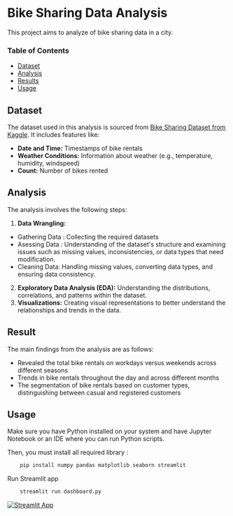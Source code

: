 
# Bike Sharing Data Analysis

This project aims to analyze of bike sharing data in a city. 

### Table of Contents

- [Dataset](#dataset)
- [Analysis](#analysis)
- [Results](#results)
- [Usage](#usage)

## Dataset
The dataset used in this analysis is sourced from [Bike Sharing Dataset from Kaggle](https://www.kaggle.com/datasets/lakshmi25npathi/bike-sharing-dataset). 
It includes features like:
- **Date and Time:** Timestamps of bike rentals
- **Weather Conditions:** Information about weather (e.g., temperature, humidity, windspeed)
- **Count:** Number of bikes rented

## Analysis

The analysis involves the following steps:

1. **Data Wrangling:**
- Gathering Data : Collecting the required datasets
- Asessing Data : Understanding of the dataset's structure and examining issues such as missing values, inconsistencies, or data types that need modification. 
- Cleaning Data: Handling missing values, converting data types, and ensuring data consistency.
2. **Exploratory Data Analysis (EDA):** Understanding the distributions, correlations, and patterns within the dataset.
3. **Visualizations:** Creating visual representations to better understand the relationships and trends in the data.

## Result
The main findings from the analysis are as follows:
- Revealed the total bike rentals on workdays versus weekends across different seasons
- Trends in bike rentals throughout the day and across different months
- The segmentation of bike rentals based on customer types, distinguishing between casual and registered customers

## Usage

Make sure you have Python installed on your system and have Jupyter Notebook or an IDE where you can run Python scripts. 

Then, you must install all required library :

```bash
    pip install numpy pandas matplotlib seaborn streamlit 
```

Run Streamlit app
```bash
    streamlit run dashboard.py
```
[![Streamlit App](https://static.streamlit.io/badges/streamlit_badge_black_white.svg)](https://bike-sharing-data-analysis.streamlit.app)
